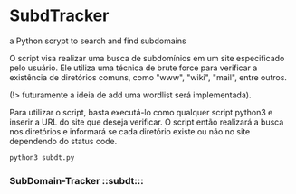 # SubdTracker
a Python scrypt to search and find subdomains

O script visa realizar uma busca de subdomínios em um site especificado pelo usuário. Ele utiliza uma técnica de brute force para verificar a existência de diretórios comuns, como "www", "wiki", "mail", entre outros. 

(!> futuramente a ideia de add uma wordlist será implementada).

Para utilizar o script, basta executá-lo como qualquer script python3 e inserir a URL do site que deseja verificar. 
O script então realizará a busca nos diretórios e informará se cada diretório existe ou não no site dependendo do status code.

```bash
python3 subdt.py
```
### SubDomain-Tracker ::subdt:::
